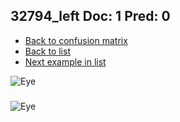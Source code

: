 ## 32794_left Doc: 1 Pred: 0
- [Back to confusion matrix](https://github.com/juliandewit/kaggle_retinopathy/blob/master/matrix.md)
- [Back to list](https://github.com/juliandewit/kaggle_retinopathy/blob/master/lists/10/list.md)
- [Next example in list](https://github.com/juliandewit/kaggle_retinopathy/blob/master/lists/10/32/32833_right.md)

![Eye](https://retinopaty.blob.core.windows.net/size1024/32794_left_1.jpeg)

### 

![Eye]()
